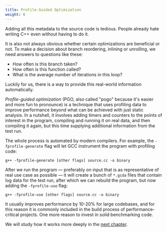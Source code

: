 ```yaml
---
title: Profile-Guided Optimization
weight: 6
---
```


Adding all this metadata to the source code is tedious. People already hate writing C++ even without having to do it.

It is also not always obvious whether certain optimizations are beneficial or not. To make a decision about branch reordering, inlining or unrolling, we need answers to questions like these:

- How often is this branch taken?
- How often is this function called?
- What is the average number of iterations in this loop?

Luckily for us, there is a way to provide this real-world information automatically.

*Profile-guided optimization* (PGO, also called "pogo" because it's easier and more fun to pronounce) is a technique that uses profiling data to improve performance beyond what can be achieved with just static analysis. In a nutshell, it involves adding timers and counters to the points of interest in the program, compiling and running it on real data, and then compiling it again, but this time supplying additional information from the test run.

The whole process is automated by modern compilers. For example, the `-fprofile-generate` flag will let GCC instrument the program with profiling code:

```
g++ -fprofile-generate [other flags] source.cc -o binary
```

After we run the program — preferably on input that is as representative of real use case as possible — it will create a bunch of `*.gcda` files that contain log data for the test run, after which we can rebuild the program, but now adding the `-fprofile-use` flag:

```
g++ -fprofile-use [other flags] source.cc -o binary
```

It usually improves performance by 10-20% for large codebases, and for this reason it is commonly included in the build process of performance-critical projects. One more reason to invest in solid benchmarking code.

We will study how it works more deeply in the [next chapter](../../profiling).

